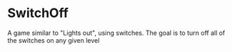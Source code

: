 # SwitchOff

A game similar to "Lights out", using switches. The goal is to turn off all of the switches on any given level

